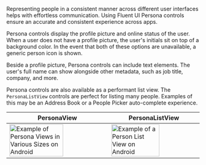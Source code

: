 Representing people in a consistent manner across different user interfaces helps with effortless communication. Using Fluent UI Persona controls ensure an accurate and consistent experience across apps.

Persona controls display the profile picture and online status of the user. When a user does not have a profile picture, the user's initials sit on top of a background color. In the event that both of these options are unavailable, a generic person icon is shown.

Beside a profile picture, Persona controls can include text elements. The user's full name can show alongside other metadata, such as job title, company, and more.

Persona controls are also available as a performant list view. The `PersonaListView` controls are perfect for listing many people. Examples of this may be an Address Book or a People Picker auto-complete experience.

<!-- prettier-ignore-start -->
| PersonaView | PersonaListView |
| --- | --- |
| <img src="https://static2.sharepointonline.com/files/fabric/fabric-website/images/controls/android/persona/persona-view.png" alt="Example of Persona Views in Various Sizes on Android" style="width: 75%;" /> | <img src="https://static2.sharepointonline.com/files/fabric/fabric-website/images/controls/android/persona/personalistview.png" alt="Example of a Person List View on Android" style="width: 75%;" /> |
<!-- prettier-ignore-end -->
